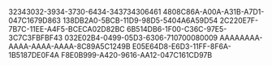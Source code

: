 32343032-3934-3730-6434-343734306461
4808C86A-A00A-A31B-A7D1-047C1679D863
138DB2A0-5BCB-11D9-98D5-5404A6A59D54
2C220E7F-7B7C-11EE-A4F5-BCECA02D82BC
6B514DB6-1F00-C36C-97E5-3C7C3FBFBF43
032E02B4-0499-05D3-6306-710700080009
AAAAAAAA-AAAA-AAAA-AAAA-8C89A5C1249B
E05E64D8-E6D3-11FF-8F6A-1B5187DE0F4A
F8E0B999-A420-9616-AA12-047C161CD97B
